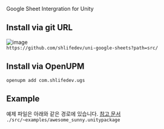 Google Sheet Intergration for Unity

## Install via git URL 
![image](https://user-images.githubusercontent.com/49047211/215680248-26e2093a-d7e1-462f-9bb4-a81a5699d4f0.png)  
 `https://github.com/shlifedev/uni-google-sheets?path=src/` 
## Install via OpenUPM
`openupm add com.shlifedev.ugs`
## Example
 예제 파일은 아래와 같은 경로에 있습니다. [참고 문서](https://shlifedev.gitbook.io/unitygooglesheets/example-tutorial/awesome-sunny-land)   
 `./src/~examples/awesome_sunny.unitypackage`
 
